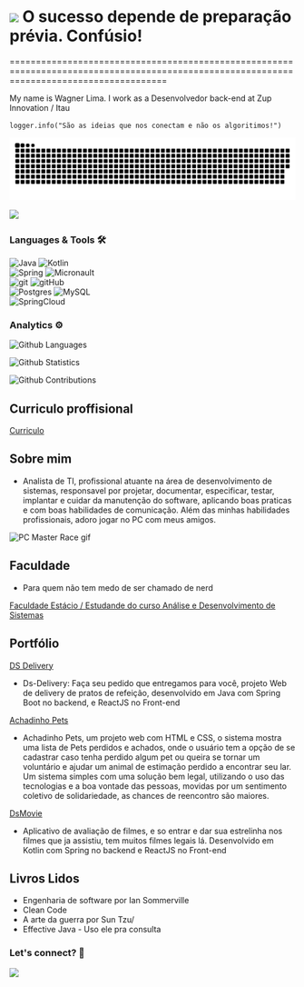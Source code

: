 
<h1><img src="https://emojis.slackmojis.com/emojis/images/1531849430/4246/blob-sunglasses.gif?1531849430" width="30"/> O sucesso depende de preparação prévia. Confúsio! </h1>
==========================================================================================================================================


My name is Wagner Lima. I work as a Desenvolvedor back-end at Zup Innovation / Itau

```
logger.info("São as ideias que nos conectam e não os algoritimos!")

```

![Snake animatioon](https://github.com/lincolngadea/lincolngadea/blob/master/github-user-contribution.svg)

![](http://estruyf-github.azurewebsites.net/api/VisitorHit?user=wagnersistemalima&repo=wagnersistemalima&countColorcountColor)

### Languages & Tools 🛠  
![Java](https://img.shields.io/badge/-Java-05122A?style=flat&color=green)&nbsp;![Kotlin](https://img.shields.io/badge/-Kotlin-05122A?style=flat&color=green)&nbsp;  
![Spring](https://img.shields.io/badge/-Spring-05122A?style=flat&color=orange)&nbsp;![Micronault](https://img.shields.io/badge/-Micronault-05122A?style=flat&color=orange)&nbsp;  
![git](https://img.shields.io/badge/-git-05122A?style=flat&color=gray)&nbsp;![gitHub](https://img.shields.io/badge/-gitHub-05122A?style=flat&color=gray)&nbsp;  
![Postgres](https://img.shields.io/badge/-Postgres-05122A?style=flat&color=yellow)&nbsp;![MySQL](https://img.shields.io/badge/-MySQL-05122A?style=flat&color=yellow)&nbsp;  
![SpringCloud](https://img.shields.io/badge/-SpringCloud-05122A?style=flat&color=blue)&nbsp;  


### Analytics ⚙️

![Github Languages](https://github-readme-stats.vercel.app/api/top-langs/?username=wagnersistemalima&layout=compact&count_private=true)

![Github Statistics](https://github-readme-stats.vercel.app/api/?username=wagnersistemalima&count_private=true&show_icons=true)

![Github Contributions](https://github-readme-streak-stats.herokuapp.com/?user=wagnersistemalima&hide_border=true)


## Curriculo proffisional

[Curriculo](https://github.com/wagnersistemalima/repositorio-util-properties/blob/main/images/curriculo_wagner.pdf)

## Sobre mim

* Analista de TI, profissional atuante na área de desenvolvimento de sistemas, responsavel por projetar, documentar, especificar, testar, implantar e cuidar da manutenção do software, aplicando boas praticas e com boas habilidades de comunicação. Além das minhas habilidades profissionais, adoro jogar no PC com meus amigos.

![PC Master Race gif](https://media1.tenor.com/images/778b5c865476947a335e00663254a954/tenor.gif?itemid=7446773)


## Faculdade
* Para quem não tem medo de ser chamado de nerd

[Faculdade Estácio / Estudande do curso Análise e Desenvolvimento de Sistemas](https://estacio.br/cursos/graduacao/analise-e-desenvolvimento-de-sistemas)

## Portfólio

[DS Delivery](https://wagnersistemalimasds2.netlify.app/)

* Ds-Delivery: Faça seu pedido que entregamos para você, projeto Web de delivery de pratos de refeição, desenvolvido em Java com Spring Boot no backend, e ReactJS no Front-end

[Achadinho Pets](https://wagnersistemalima-achadinho-petz.netlify.app/)

* Achadinho Pets, um projeto web com HTML e CSS, o sistema mostra uma lista de Pets perdidos e achados, onde o usuário tem a opção de se cadastrar caso tenha perdido algum pet ou queira se tornar um voluntário e ajudar um animal de estimação perdido a encontrar seu lar. Um sistema simples com uma solução bem legal, utilizando o uso das tecnologias e a boa vontade das pessoas, movidas por um sentimento coletivo de solidariedade, as chances de reencontro são maiores.


[DsMovie](https://wagnersistemalimasdscripto.netlify.app/)

* Aplicativo de avaliação de filmes, e so entrar e dar sua estrelinha nos filmes que ja assistiu, tem muitos filmes legais lá. Desenvolvido em Kotlin com Spring no backend e ReactJS no Front-end


## Livros Lidos

* Engenharia de software por Ian Sommerville 
* Clean Code 
* A arte da guerra por Sun Tzu/ 
* Effective Java - Uso ele pra consulta

### Let's connect? 🤝

<p align="left">

<a href="https://www.linkedin.com/in/wagnersistemalima/"><img src="https://img.shields.io/badge/-LinkedIn-0077B5?style=flat&logo=Linkedin&logoColor=white"/></a>

</p>
